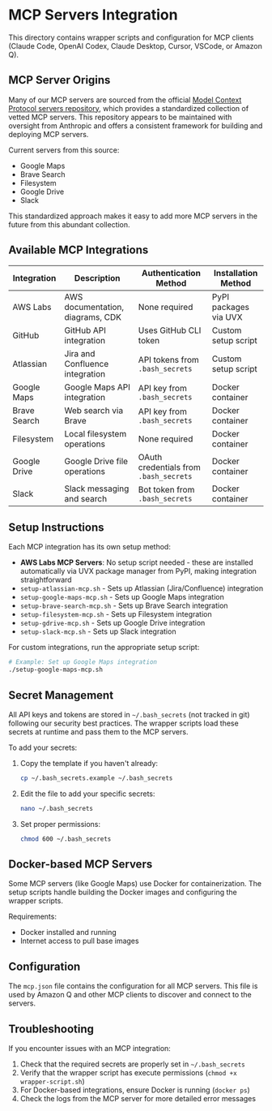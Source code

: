 # MCP Servers Integration

This directory contains wrapper scripts and configuration for MCP clients (Claude Code, OpenAI Codex, Claude Desktop, Cursor, VSCode, or Amazon Q).

## MCP Server Origins

Many of our MCP servers are sourced from the official [Model Context Protocol servers repository](https://github.com/modelcontextprotocol/servers), which provides a standardized collection of vetted MCP servers. This repository appears to be maintained with oversight from Anthropic and offers a consistent framework for building and deploying MCP servers.

Current servers from this source:
- Google Maps
- Brave Search
- Filesystem
- Google Drive
- Slack

This standardized approach makes it easy to add more MCP servers in the future from this abundant collection.

## Available MCP Integrations

| Integration | Description | Authentication Method | Installation Method |
|-------------|-------------|----------------------|---------------------|
| AWS Labs | AWS documentation, diagrams, CDK | None required | PyPI packages via UVX |
| GitHub | GitHub API integration | Uses GitHub CLI token | Custom setup script |
| Atlassian | Jira and Confluence integration | API tokens from `.bash_secrets` | Custom setup script |
| Google Maps | Google Maps API integration | API key from `.bash_secrets` | Docker container |
| Brave Search | Web search via Brave | API key from `.bash_secrets` | Docker container |
| Filesystem | Local filesystem operations | None required | Docker container |
| Google Drive | Google Drive file operations | OAuth credentials from `.bash_secrets` | Docker container |
| Slack | Slack messaging and search | Bot token from `.bash_secrets` | Docker container |

## Setup Instructions

Each MCP integration has its own setup method:

- **AWS Labs MCP Servers**: No setup script needed - these are installed automatically via UVX package manager from PyPI, making integration straightforward
- `setup-atlassian-mcp.sh` - Sets up Atlassian (Jira/Confluence) integration
- `setup-google-maps-mcp.sh` - Sets up Google Maps integration
- `setup-brave-search-mcp.sh` - Sets up Brave Search integration
- `setup-filesystem-mcp.sh` - Sets up Filesystem integration
- `setup-gdrive-mcp.sh` - Sets up Google Drive integration
- `setup-slack-mcp.sh` - Sets up Slack integration

For custom integrations, run the appropriate setup script:

```bash
# Example: Set up Google Maps integration
./setup-google-maps-mcp.sh
```

## Secret Management

All API keys and tokens are stored in `~/.bash_secrets` (not tracked in git) following our security best practices. The wrapper scripts load these secrets at runtime and pass them to the MCP servers.

To add your secrets:

1. Copy the template if you haven't already:
   ```bash
   cp ~/.bash_secrets.example ~/.bash_secrets
   ```

2. Edit the file to add your specific secrets:
   ```bash
   nano ~/.bash_secrets
   ```

3. Set proper permissions:
   ```bash
   chmod 600 ~/.bash_secrets
   ```

## Docker-based MCP Servers

Some MCP servers (like Google Maps) use Docker for containerization. The setup scripts handle building the Docker images and configuring the wrapper scripts.

Requirements:
- Docker installed and running
- Internet access to pull base images

## Configuration

The `mcp.json` file contains the configuration for all MCP servers. This file is used by Amazon Q and other MCP clients to discover and connect to the servers.

## Troubleshooting

If you encounter issues with an MCP integration:

1. Check that the required secrets are properly set in `~/.bash_secrets`
2. Verify that the wrapper script has execute permissions (`chmod +x wrapper-script.sh`)
3. For Docker-based integrations, ensure Docker is running (`docker ps`)
4. Check the logs from the MCP server for more detailed error messages
